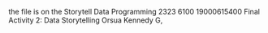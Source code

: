 the file is on the Storytell
Data Programming 2323 6100
19000615400
Final Activity 2: Data Storytelling
Orsua Kennedy G,
